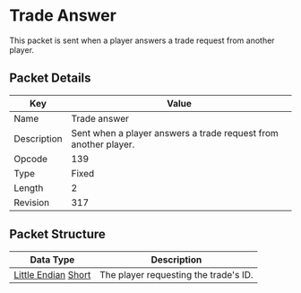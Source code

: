 # Trade Answer
This packet is sent when a player answers a trade request from another player.

## Packet Details
| Key | Value |
|--|--|
| Name | Trade answer |
| Description | Sent when a player answers a trade request from another player. |
| Opcode | 139 |
| Type | Fixed |
| Length | 2 |
| Revision | 317 |

## Packet Structure
| Data Type | Description |
|--|--|
| [Little Endian](/Data-Types.html#little-endian) [Short](/Data-Types.html#common-data-types) | The player requesting the trade's ID. |
